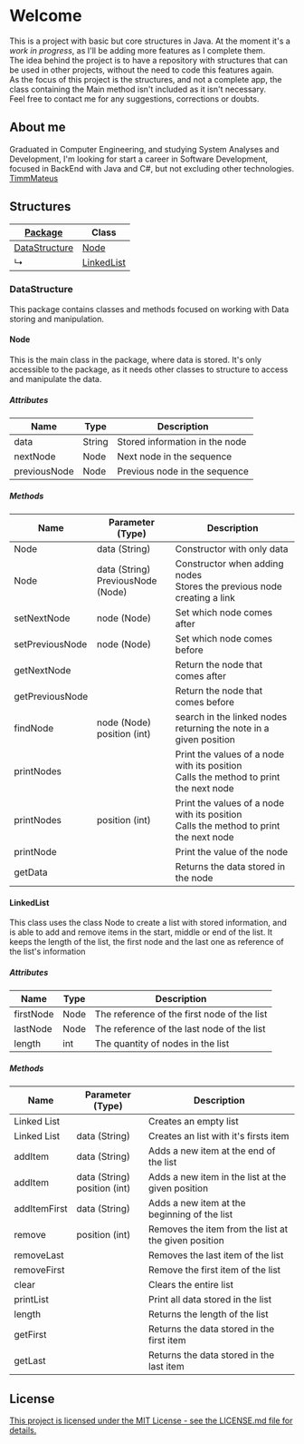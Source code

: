 # Welcome

This is a project with basic but core structures in Java. At the moment it's a *work in progress*, as I'll be adding more features as I complete them.
<br>
The idea behind the project is to have a repository with structures that can be used in other projects, without the need to code this features again.
<br>
As the focus of this project is the structures, and not a complete app, the class containing the Main method isn't included as it isn't necessary.
<br>
Feel free to contact me for any suggestions, corrections or doubts.

## About me
Graduated in Computer Engineering, and studying System Analyses and Development, I'm looking for start a career in Software Development, focused in BackEnd with Java and C#, but not excluding other technologies.
<br>
[TimmMateus](mailto:maretimm@gmail.com)

## Structures

|[Package](#packages-and-classes)|Class|
|---|---|
|[DataStructure](#datastructure)|[Node](#node)|
|↳|[LinkedList](#linkedlist)|

### DataStructure

This package contains classes and methods focused on working with Data storing and manipulation.

#### Node

This is the main class in the package, where data is stored. It's only accessible to the package, as it needs other classes to structure to access and manipulate the data.

##### Attributes

|Name|Type|Description|
|---|---|---|
|data|String|Stored information in the node|
|nextNode|Node|Next node in the sequence|
|previousNode|Node|Previous node in the sequence|

##### Methods

|Name|Parameter (Type)|Description|
|---|---|---|
|Node|data (String)|Constructor with only data|
|Node|data (String) <br> PreviousNode (Node)|Constructor when adding nodes <br> Stores the previous node creating a link
|setNextNode|node (Node)|Set which node comes after|
|setPreviousNode|node (Node)|Set which node comes before|
|getNextNode||Return the node that comes after|
|getPreviousNode||Return the node that comes before|
|findNode|node (Node) <br> position (int)|search in the linked nodes returning the note in a given position|
|printNodes||Print the values of a node with its position <br> Calls the method to print the next node|
|printNodes|position (int)|Print the values of a node with its position <br> Calls the method to print the next node|
|printNode||Print the value of the node|
|getData||Returns the data stored in the node|

#### LinkedList

This class uses the class Node to create a list with stored information, and is able to add and remove items in the start, middle or end of the list. It keeps the length of the list, the first node and the last one as reference of the list's information

##### Attributes

|Name|Type|Description|
|---|---|---|
|firstNode|Node|The reference of the first node of the list|
|lastNode|Node|The reference of the last node of the list|
|length|int|The quantity of nodes in the list|

##### Methods

|Name|Parameter (Type)|Description|
|---|---|---|
|Linked List||Creates an empty list|
|Linked List|data (String)|Creates an list with it's firsts item|
|addItem|data (String)|Adds a new item at the end of the list|
|addItem|data (String) <br> position (int)|Adds a new item in the list at the given position|
|addItemFirst|data (String)|Adds a new item at the beginning of the list|
|remove|position (int)|Removes the item from the list at the given position|
|removeLast||Removes the last item of the list|
|removeFirst||Remove the first item of the list|
|clear||Clears the entire list|
|printList||Print all data stored in the list|
|length||Returns the length of the list|
|getFirst||Returns the data stored in the first item|
|getLast||Returns the data stored in the last item|

## License
[This project is licensed under the MIT License - see the LICENSE.md file for details.](LICENSE.md)